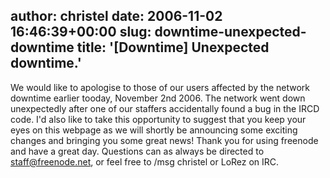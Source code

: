 author: christel
date: 2006-11-02 16:46:39+00:00
slug: downtime-unexpected-downtime
title: '[Downtime] Unexpected downtime.'
---

We would like to apologise to those of our users affected by the network downtime earlier tooday, November 2nd 2006. The network went down unexpectedly after one of our staffers accidentally found a bug in the IRCD code.
I'd also like to take this opportunity to suggest that you keep your eyes on this webpage as we will shortly be announcing some exciting changes and bringing you some great news!
Thank you for using freenode and have a great day.
Questions can as always be directed to staff@freenode.net, or feel free to /msg christel or LoRez on IRC.

